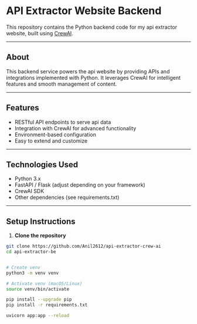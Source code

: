 # API Extractor Website Backend

This repository contains the Python backend code for my api extractor website, built using [CrewAI](https://crewai.com/).

---

## About

This backend service powers the api website by providing APIs and integrations implemented with Python. It leverages CrewAI for intelligent features and smooth management of content.

---

## Features

- RESTful API endpoints to serve api data
- Integration with CrewAI for advanced functionality
- Environment-based configuration
- Easy to extend and customize

---

## Technologies Used

- Python 3.x
- FastAPI / Flask (adjust depending on your framework)
- CrewAI SDK
- Other dependencies (see requirements.txt)

---

## Setup Instructions

1. **Clone the repository**

```bash
git clone https://github.com/Anil2612/api-extractor-crew-ai
cd api-extractor-be


# Create venv
python3 -m venv venv

# Activate venv (macOS/Linux)
source venv/bin/activate

pip install --upgrade pip
pip install -r requirements.txt

uvicorn app:app --reload
